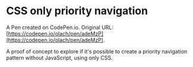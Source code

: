 # CSS only priority navigation

A Pen created on CodePen.io. Original URL: [https://codepen.io/olach/pen/adeMzP](https://codepen.io/olach/pen/adeMzP).

A proof of concept to explore if it's possible to create a priority navigation pattern without JavaScript, using only CSS.
